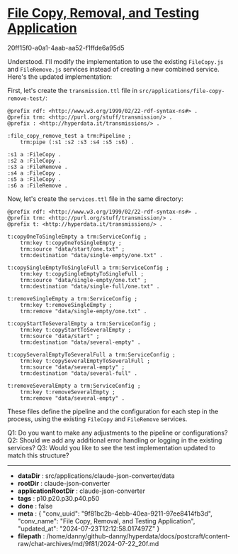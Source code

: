 # [File Copy, Removal, and Testing Application](https://claude.ai/chat/9f81bc2b-4ebb-40ea-9211-97ee8414fb3d)

20ff15f0-a0a1-4aab-aa52-f1ffde6a95d5

 Understood. I'll modify the implementation to use the existing `FileCopy.js` and `FileRemove.js` services instead of creating a new combined service. Here's the updated implementation:

First, let's create the `transmission.ttl` file in `src/applications/file-copy-remove-test/`:

```turtle
@prefix rdf: <http://www.w3.org/1999/02/22-rdf-syntax-ns#> .
@prefix trm: <http://purl.org/stuff/transmission/> .
@prefix : <http://hyperdata.it/transmissions/> .

:file_copy_remove_test a trm:Pipeline ;
    trm:pipe (:s1 :s2 :s3 :s4 :s5 :s6) .

:s1 a :FileCopy .
:s2 a :FileCopy .
:s3 a :FileRemove .
:s4 a :FileCopy .
:s5 a :FileCopy .
:s6 a :FileRemove .
```

Now, let's create the `services.ttl` file in the same directory:

```turtle
@prefix rdf: <http://www.w3.org/1999/02/22-rdf-syntax-ns#> .
@prefix trm: <http://purl.org/stuff/transmission/> .
@prefix t: <http://hyperdata.it/transmissions/> .

t:copyOneToSingleEmpty a trm:ServiceConfig ;
    trm:key t:copyOneToSingleEmpty ;
    trm:source "data/start/one.txt" ;
    trm:destination "data/single-empty/one.txt" .

t:copySingleEmptyToSingleFull a trm:ServiceConfig ;
    trm:key t:copySingleEmptyToSingleFull ;
    trm:source "data/single-empty/one.txt" ;
    trm:destination "data/single-full/one.txt" .

t:removeSingleEmpty a trm:ServiceConfig ;
    trm:key t:removeSingleEmpty ;
    trm:remove "data/single-empty/one.txt" .

t:copyStartToSeveralEmpty a trm:ServiceConfig ;
    trm:key t:copyStartToSeveralEmpty ;
    trm:source "data/start" ;
    trm:destination "data/several-empty" .

t:copySeveralEmptyToSeveralFull a trm:ServiceConfig ;
    trm:key t:copySeveralEmptyToSeveralFull ;
    trm:source "data/several-empty" ;
    trm:destination "data/several-full" .

t:removeSeveralEmpty a trm:ServiceConfig ;
    trm:key t:removeSeveralEmpty ;
    trm:remove "data/several-empty" .
```

These files define the pipeline and the configuration for each step in the process, using the existing `FileCopy` and `FileRemove` services.

Q1: Do you want to make any adjustments to the pipeline or configurations?
Q2: Should we add any additional error handling or logging in the existing services?
Q3: Would you like to see the test implementation updated to match this structure?

---

* **dataDir** : src/applications/claude-json-converter/data
* **rootDir** : claude-json-converter
* **applicationRootDir** : claude-json-converter
* **tags** : p10.p20.p30.p40.p50
* **done** : false
* **meta** : {
  "conv_uuid": "9f81bc2b-4ebb-40ea-9211-97ee8414fb3d",
  "conv_name": "File Copy, Removal, and Testing Application",
  "updated_at": "2024-07-23T12:12:58.017497Z"
}
* **filepath** : /home/danny/github-danny/hyperdata/docs/postcraft/content-raw/chat-archives/md/9f81/2024-07-22_20f.md